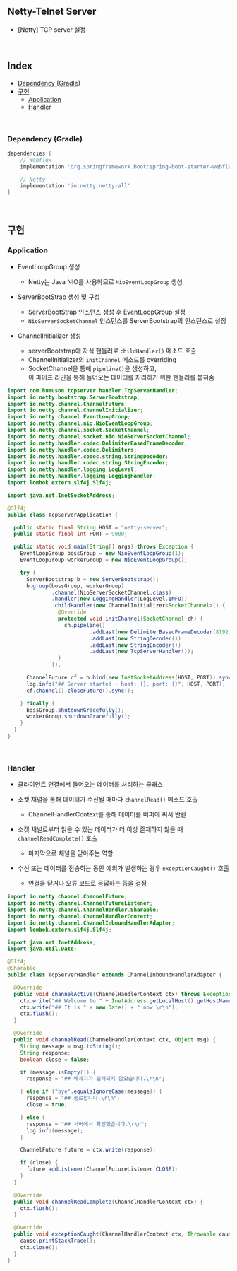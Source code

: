 ## Netty-Telnet Server

- [Netty] TCP server 설정

<br/>

## Index

- [Dependency (Gradle)](#dependency-gradle)
- [구현](#구현)
  - [Application](#application)
  - [Handler](#handler)

<br/>

### Dependency (Gradle)

```groovy
dependencies {
	// Webflux
	implementation 'org.springframework.boot:spring-boot-starter-webflux'

	// Netty
	implementation 'io.netty:netty-all'
}
```

<br/>

## 구현

### Application

- EventLoopGroup 생성
  - Netty는 Java NIO를 사용하므로 `NioEventLoopGroup` 생성

- ServerBootStrap 생성 및 구성
  - ServerBootStrap 인스턴스 생성 후 EventLoopGroup 설정
  - `NioServerSocketChannel` 인스턴스를 ServerBootstrap의 인스턴스로 설정

- ChannelInitializer 생성
  - serverBootstrap에 자식 핸들러로 `childHandler()` 메소드 호출
  - ChannelInitializer의 `initChannel` 메소드를 overriding
  - SocketChannel을 통해 `pipeline()`을 생성하고,  
    이 파이프 라인을 통해 들어오는 데이터를 처리하기 위한 핸들러를 붙혀줌

```java
import com.humuson.tcpserver.handler.TcpServerHandler;
import io.netty.bootstrap.ServerBootstrap;
import io.netty.channel.ChannelFuture;
import io.netty.channel.ChannelInitializer;
import io.netty.channel.EventLoopGroup;
import io.netty.channel.nio.NioEventLoopGroup;
import io.netty.channel.socket.SocketChannel;
import io.netty.channel.socket.nio.NioServerSocketChannel;
import io.netty.handler.codec.DelimiterBasedFrameDecoder;
import io.netty.handler.codec.Delimiters;
import io.netty.handler.codec.string.StringDecoder;
import io.netty.handler.codec.string.StringEncoder;
import io.netty.handler.logging.LogLevel;
import io.netty.handler.logging.LoggingHandler;
import lombok.extern.slf4j.Slf4j;

import java.net.InetSocketAddress;

@Slf4j
public class TcpServerApplication {

  public static final String HOST = "netty-server";
  public static final int PORT = 9000;

  public static void main(String[] args) throws Exception {
    EventLoopGroup bossGroup = new NioEventLoopGroup(1);
    EventLoopGroup workerGroup = new NioEventLoopGroup();

    try {
      ServerBootstrap b = new ServerBootstrap();
      b.group(bossGroup, workerGroup)
              .channel(NioServerSocketChannel.class)
              .handler(new LoggingHandler(LogLevel.INFO))
              .childHandler(new ChannelInitializer<SocketChannel>() {
                @Override
                protected void initChannel(SocketChannel ch) {
                  ch.pipeline()
                          .addLast(new DelimiterBasedFrameDecoder(8192, Delimiters.lineDelimiter()))
                          .addLast(new StringDecoder())
                          .addLast(new StringEncoder())
                          .addLast(new TcpServerHandler());
                }
              });

      ChannelFuture cf = b.bind(new InetSocketAddress(HOST, PORT)).sync();
      log.info("## Server started - host: {}, port: {}", HOST, PORT);
      cf.channel().closeFuture().sync();

    } finally {
      bossGroup.shutdownGracefully();
      workerGroup.shutdownGracefully();
    }
  }
}
```

<br/>

### Handler

- 클라이언트 연결에서 들어오는 데이터를 처리하는 클래스

- 소켓 채널을 통해 데이터가 수신될 때마다 `channelRead()` 메소드 호출
  - ChannelHandlerContext를 통해 데이터를 버퍼에 써서 반환

- 소켓 채널로부터 읽을 수 있는 데이터가 더 이상 존재하지 않을 때 `channelReadComplete()` 호출
  - 마지막으로 채널을 닫아주는 역할

- 수신 또는 데이터를 전송하는 동안 예외가 발생하는 경우 `exceptionCaught()` 호출
  - 연결을 닫거나 오류 코드로 응답하는 등을 결정

```java
import io.netty.channel.ChannelFuture;
import io.netty.channel.ChannelFutureListener;
import io.netty.channel.ChannelHandler.Sharable;
import io.netty.channel.ChannelHandlerContext;
import io.netty.channel.ChannelInboundHandlerAdapter;
import lombok.extern.slf4j.Slf4j;

import java.net.InetAddress;
import java.util.Date;

@Slf4j
@Sharable
public class TcpServerHandler extends ChannelInboundHandlerAdapter {

  @Override
  public void channelActive(ChannelHandlerContext ctx) throws Exception {
    ctx.write("## Welcome to " + InetAddress.getLocalHost().getHostName() + "!\r\n");
    ctx.write("## It is " + new Date() + " now.\r\n");
    ctx.flush();
  }

  @Override
  public void channelRead(ChannelHandlerContext ctx, Object msg) {
    String message = msg.toString();
    String response;
    boolean close = false;

    if (message.isEmpty()) {
      response = "## 메세지가 입력되지 않았습니다.\r\n";

    } else if ("bye".equalsIgnoreCase(message)) {
      response = "## 종료합니다.\r\n";
      close = true;

    } else {
      response = "## 서버에서 확인했습니다.\r\n";
      log.info(message);
    }

    ChannelFuture future = ctx.write(response);

    if (close) {
      future.addListener(ChannelFutureListener.CLOSE);
    }
  }

  @Override
  public void channelReadComplete(ChannelHandlerContext ctx) {
    ctx.flush();
  }

  @Override
  public void exceptionCaught(ChannelHandlerContext ctx, Throwable cause) {
    cause.printStackTrace();
    ctx.close();
  }
}
```
